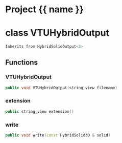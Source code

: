 <script setup>
import {useRoute} from 'vitepress'
const {path} = useRoute()
const tokens = path.split('/')
const words = tokens[2].split('-');
for (let i = 0; i < words.length; i++) {
    words[i] = words[i].charAt(0).toUpperCase() + words[i].slice(1);
    words[i] = words[i].replace('geode', 'Geode')
}
const name = words.join('-');
</script>
# Project {{ name }}

# class VTUHybridOutput


```cpp
Inherits from HybridSolidOutput<3>
```



## Functions

### VTUHybridOutput

```cpp
public void VTUHybridOutput(string_view filename)
```


### extension

```cpp
public string_view extension()
```


### write

```cpp
public void write(const HybridSolid3D & solid)
```




